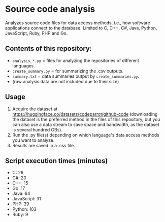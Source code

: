 # Source code analysis

Analyzes source code files for data access methods, i.e., how software applications connect to the database. Limited to C, C++, C#, Java, Python, JavaScript, Ruby, PHP and Go.

## Contents of this repository:

- `analysis_*.py` = files for analyzing the repositories of different languages.
- `create_summary.py` = for summarizing the .csv outputs.
- `summary.txt` = data summaries output by `create_summaries.py`.
- (raw analysis data are not included due to their size)

## Usage

1. Acquire the dataset at https://huggingface.co/datasets/codeparrot/github-code (downloading the dataset is the preferred method in the files of this repository, but you can also use a data stream to save space and bandwidth, as the dataset is several hundred GBs).
2. Run the .py file(s) depending on which language's data access methods you want to analyze.
3. Results are saved in a .csv file.

## Script execution times (minutes)

- C:            29
- C#:           20
- C++:          15
- Go:           17
- Java:         64
- JavaScript:   31
- PHP:          39
- Python:       103
- Ruby:         9
